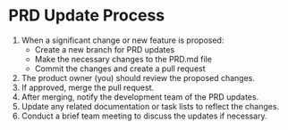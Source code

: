 # PRD Update Process

1. When a significant change or new feature is proposed:
   - Create a new branch for PRD updates
   - Make the necessary changes to the PRD.md file
   - Commit the changes and create a pull request
2. The product owner (you) should review the proposed changes.
3. If approved, merge the pull request.
4. After merging, notify the development team of the PRD updates.
5. Update any related documentation or task lists to reflect the changes.
6. Conduct a brief team meeting to discuss the updates if necessary.
